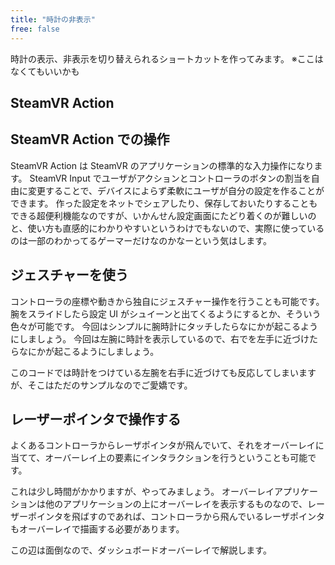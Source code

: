 ```yaml
---
title: "時計の非表示"
free: false
---
```


時計の表示、非表示を切り替えられるショートカットを作ってみます。
※ここはなくてもいいかも

## SteamVR Action

## SteamVR Action での操作

SteamVR Action は SteamVR のアプリケーションの標準的な入力操作になります。
SteamVR Input でユーザがアクションとコントローラのボタンの割当を自由に変更することで、デバイスによらず柔軟にユーザが自分の設定を作ることができます。
作った設定をネットでシェアしたり、保存しておいたりすることもできる超便利機能なのですが、いかんせん設定画面にたどり着くのが難しいのと、使い方も直感的にわかりやすいというわけでもないので、実際に使っているのは一部のわかってるゲーマーだけなのかなーという気はします。

## ジェスチャーを使う
コントローラの座標や動きから独自にジェスチャー操作を行うことも可能です。
腕をスライドしたら設定 UI がシュイーンと出てくるようにするとか、そういう色々が可能です。
今回はシンプルに腕時計にタッチしたらなにかが起こるようにしましょう。
今回は左腕に時計を表示しているので、右でを左手に近づけたらなにかが起こるようにしましょう。

このコードでは時計をつけている左腕を右手に近づけても反応してしまいますが、そこはただのサンプルなのでご愛嬌です。

## レーザーポインタで操作する
よくあるコントローラからレーザポインタが飛んでいて、それをオーバーレイに当てて、オーバーレイ上の要素にインタラクションを行うということも可能です。

これは少し時間がかかりますが、やってみましょう。
オーバーレイアプリケーションは他のアプリケーションの上にオーバーレイを表示するものなので、レーザーポインタを飛ばすのであれば、コントローラから飛んでいるレーザポインタもオーバーレイで描画する必要があります。

この辺は面倒なので、ダッシュボードオーバーレイで解説します。